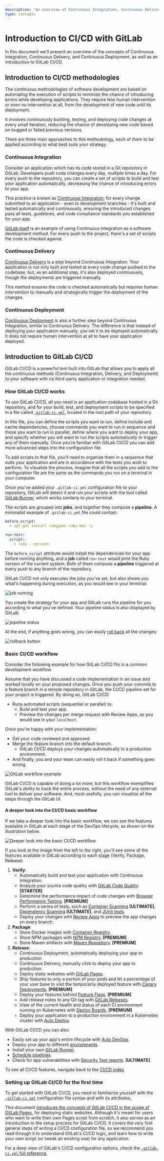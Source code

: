 ```yaml
---
description: "An overview of Continuous Integration, Continuous Delivery, and Continuous Deployment, as well as an introduction to GitLab CI/CD."
type: concepts
---
```


# Introduction to CI/CD with GitLab

In this document we'll present an overview of the concepts of Continuous Integration,
Continuous Delivery, and Continuous Deployment, as well as an introduction to
GitLab CI/CD.

## Introduction to CI/CD methodologies

The continuous methodologies of software development are based on
automating the execution of scripts to minimize the chance of
introducing errors while developing applications. They require
less human intervention or even no intervention at all, from the
development of new code until its deployment.

It involves continuously building, testing, and deploying code
changes at every small iteration, reducing the chance of developing
new code based on bugged or failed previous versions.

There are three main approaches to this methodology, each of them
to be applied according to what best suits your strategy.

### Continuous Integration

Consider an application which has its code stored in a Git
repository in GitLab. Developers push code changes every day,
multiple times a day. For every push to the repository, you
can create a set of scripts to build and test your application
automatically, decreasing the chance of introducing errors to your app.

This practice is known as [Continuous Integration](https://en.wikipedia.org/wiki/Continuous_integration);
for every change submitted to an application - even to development branches -
it's built and tested automatically and continuously, ensuring the
introduced changes pass all tests, guidelines, and code compliance
standards you established for your app.

[GitLab itself](https://gitlab.com/gitlab-org/gitlab-ce) is an
example of using Continuous Integration as a software
development method. For every push to the project, there's a set
of scripts the code is checked against.

### Continuous Delivery

[Continuous Delivery](https://continuousdelivery.com/) is a step
beyond Continuous Integration. Your application is not only
built and tested at every code change pushed to the codebase,
but, as an additional step, it's also deployed continuously, though
the deployments are triggered manually.

This method ensures the code is checked automatically but requires
human intervention to manually and strategically trigger the deployment
of the changes.

### Continuous Deployment

[Continuous Deployment](https://www.airpair.com/continuous-deployment/posts/continuous-deployment-for-practical-people)
is also a further step beyond Continuous Integration, similar to
Continuous Delivery. The difference is that instead of deploying your
application manually, you set it to be deployed automatically. It does
not require human intervention at all to have your application
deployed.

## Introduction to GitLab CI/CD

GitLab CI/CD is a powerful tool built into GitLab that allows you
to apply all the continuous methods (Continuous Integration,
Delivery, and Deployment) to your software with no third-party
application or integration needed.

### How GitLab CI/CD works

To use GitLab CI/CD, all you need is an application codebase hosted in a
Git repository, and for your build, test, and deployment
scripts to be specified in a file called [`.gitlab-ci.yml`](../yaml/README.md),
located in the root path of your repository.

In this file, you can define the scripts you want to run, define include and
cache dependencies, choose commands you want to run in sequence
and those you want to run in parallel, define where you want to
deploy your app, and specify whether you will want to run the scripts automatically
or trigger any of them manually. Once you're familiar with
GitLab CI/CD you can add more advanced steps into the configuration file.

To add scripts to that file, you'll need to organize them in a
sequence that suits your application and are in accordance with
the tests you wish to perform. To visualize the process, imagine
that all the scripts you add to the configuration file are the
same as the commands you run on a terminal in your computer.

Once you've added your `.gitlab-ci.yml` configuration file to your
repository, GitLab will detect it and run your scripts with the
tool called [GitLab Runner](https://docs.gitlab.com/runner/), which
works similarly to your terminal.

The scripts are grouped into **jobs**, and together they compose
a **pipeline**. A minimalist example of `.gitlab-ci.yml` file
could contain:

```yml
before_script:
  - apt-get install rubygems ruby-dev -y

run-test:
  script:
    - ruby --version
```

The `before_script` attribute would install the dependencies
for your app before running anything, and a  **job** called
`run-test` would print the Ruby version of the current system.
Both of them compose a **pipeline** triggered at every push
to any branch of the repository.

GitLab CI/CD not only executes the jobs you've
set, but also shows you what's happening during execution, as you
would see in your terminal:

![job running](img/job_running.png)

You create the strategy for your app and GitLab runs the pipeline
for you according to what you've defined. Your pipeline status is also
displayed by GitLab:

![pipeline status](img/pipeline_status.png)

At the end, if anything goes wrong, you can easily
[roll back](../environments.md#retrying-and-rolling-back) all the changes:

![rollback button](img/rollback.png)

### Basic CI/CD workflow

Consider the following example for how GitLab CI/CD fits in a
common development workflow.

Assume that you have discussed a code implementation in an issue
and worked locally on your proposed changes. Once you push your
commits to a feature branch in a remote repository in GitLab,
the CI/CD pipeline set for your project is triggered. By doing
so, GitLab CI/CD:

- Runs automated scripts (sequential or parallel) to:
  - Build and test your app.
  - Preview the changes per merge request with Review Apps, as you
  would see in your `localhost`.

Once you're happy with your implementation:

- Get your code reviewed and approved.
- Merge the feature branch into the default branch.
  - GitLab CI/CD deploys your changes automatically to a production environment.
-  And finally, you and your team can easily roll it back if something goes wrong.

![GitLab workflow example](img/gitlab_workflow_example_11_9.png)

GitLab CI/CD is capable of doing a lot more, but this workflow
exemplifies GitLab's ability to track the entire process,
without the need of any external tool to deliver your software.
And, most usefully, you can visualize all the steps through
the GitLab UI.

#### A deeper look into the CI/CD basic workflow

If we take a deeper look into the basic workflow, we can see
the features available in GitLab at each stage of the DevOps
lifecycle, as shown on the illustration below.

![Deeper look into the basic CI/CD workflow](img/gitlab_workflow_example_extended_11_11.png)

If you look at the image from the left to the right,
you'll see some of the features available in GitLab
according to each stage (Verify, Package, Release).

1. **Verify**:
    - Automatically build and test your application with Continuous Integration.
    - Analyze your source code quality with [GitLab Code Quality](https://docs.gitlab.com/ee/user/project/merge_requests/code_quality.html). **[STARTER]**
    - Determine the performance impact of code changes with [Browser Performance Testing](https://docs.gitlab.com/ee/user/project/merge_requests/browser_performance_testing.html). **[PREMIUM]**
    - Perform a series of tests, such as [Container Scanning](https://docs.gitlab.com/ee/ci/examples/container_scanning.html) **[ULTIMATE]**, [Dependency Scanning](https://docs.gitlab.com/ee/ci/examples/dependency_scanning.html) **[ULTIMATE]**, and [JUnit tests](../junit_test_reports.md).
    - Deploy your changes with [Review Apps](../review_apps/index.md) to preview the app changes on every branch.
1. **Package**:
    - Store Docker images with [Container Registry](../../user/project/container_registry.md).
    - Store NPM packages with [NPM Registry](https://docs.gitlab.com/ee/user/project/packages/npm_registry.html). **[PREMIUM]**
    - Store Maven artifacts with [Maven Repository](https://docs.gitlab.com/ee/user/project/packages/maven_repository.html). **[PREMIUM]**
1. **Release**:
    - Continuous Deployment, automatically deploying your app to production.
    - Continuous Delivery, manually click to deploy your app to production.
    - Deploy static websites with [GitLab Pages](../../user/project/pages/index.md).
    - Ship features to only a portion of your pods and let a percentage of your user base to visit the temporarily deployed feature with [Canary Deployments](https://docs.gitlab.com/ee/user/project/canary_deployments.html). **[PREMIUM]**
    - Deploy your features behind [Feature Flags](https://docs.gitlab.com/ee/user/project/operations/feature_flags.html). **[PREMIUM]**
    - Add release notes to any Git tag with [GitLab Releases](../../user/project/releases/index.md).
    - View of the current health and status of each CI environment running on Kubernetes with [Deploy Boards](https://docs.gitlab.com/ee/user/project/deploy_boards.html). **[PREMIUM]**
    -  Deploy your application to a production environment in a Kubernetes cluster with [Auto Deploy](../../topics/autodevops/index.md#auto-deploy).

With GitLab CI/CD you can also:

- Easily set up your app's entire lifecycle with [Auto DevOps](../../topics/autodevops/index.md).
- Deploy your app to different [environments](../environments.md).
- Install your own [GitLab Runner](https://docs.gitlab.com/runner/).
- [Schedule pipelines](../../user/project/pipelines/schedules.md).
- Check for app vulnerabilities with [Security Test reports](https://docs.gitlab.com/ee/user/project/merge_requests/#security-reports-ultimate). **[ULTIMATE]**

To see all CI/CD features, navigate back to the [CI/CD index](../README.md).

### Setting up GitLab CI/CD for the first time

To get started with GitLab CI/CD, you need to familiarize yourself
with the [`.gitlab-ci.yml`](../yaml/README.md) configuration file
syntax and with its attributes.

This document [introduces the concepts of GitLab CI/CD in the scope of GitLab Pages](../../user/project/pages/getting_started_part_four.md), for deploying static websites.
Although it's meant for users who want to write their own Pages
script from scratch, it also serves as an introduction to the setup process for GitLab CI/CD.
It covers the very first general steps of writing a CI/CD configuration
file, so we recommend you read through it to understand GitLab's CI/CD
logic, and learn how to write your own script (or tweak an
existing one) for any application.

For a deep view of GitLab's CI/CD configuration options, check the
[`.gitlab-ci.yml` full reference](../yaml/README.md).
